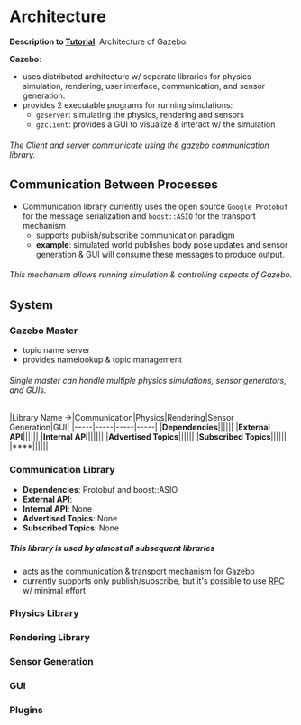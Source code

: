 # Architecture

**Description to [Tutorial][1]**: Architecture of Gazebo.

**Gazebo**:

- uses distributed architecture w/ separate libraries for physics simulation, rendering, user interface, communication, and sensor generation.
- provides 2 executable programs for running simulations:
  - `gzserver`: simulating the physics, rendering and sensors
  - `gzclient`: provides a GUI to visualize & interact w/ the simulation

###### The Client and server communicate using the gazebo communication library.

## Communication Between Processes

- Communication library currently uses the open source `Google Protobuf` for the message serialization and `boost::ASIO` for the transport mechanism
  - supports publish/subscribe communication paradigm
  - **example**: simulated world publishes body pose updates and sensor generation & GUI will consume these messages to produce output.

###### This mechanism allows running simulation & controlling aspects of Gazebo.

## System

### Gazebo Master

- topic name server
- provides namelookup & topic management

###### Single master can handle multiple physics simulations, sensor generators, and GUIs.


|Library Name ->|Communication|Physics|Rendering|Sensor Generation|GUI|
|-----|-----|-----|-----|
|**Dependencies**||||||
|**External API**||||||
|**Internal API**||||||
|**Advertised Topics**||||||
|**Subscribed Topics**||||||
|****||||||



### Communication Library

- **Dependencies**: Protobuf and boost::ASIO
- **External API**:
- **Internal API**: None
- **Advertised Topics**: None 
- **Subscribed Topics**: None

##### This library is used by almost all subsequent libraries

- acts as the communication & transport mechanism for Gazebo
- currently supports only publish/subscribe, but it's possible to use [RPC][2] w/ minimal effort

### Physics Library

### Rendering Library

### Sensor Generation

### GUI

### Plugins

[1]: http://gazebosim.org/tutorials?tut=architecture&cat=get_started
[2]: https://en.wikipedia.org/wiki/Remote_procedure_call
